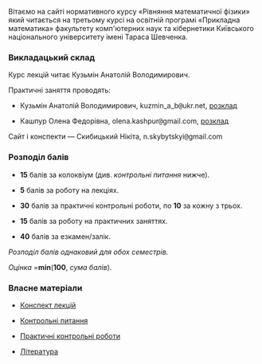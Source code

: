 Вітаємо на сайті нормативного курсу &laquo;Рівняння математичної фізики&raquo; який читається на третьому курсі на освітній програмі &laquo;Прикладна математика&raquo; факультету комп'ютерних наук та кібернетики Київського національного університету імені Тараса Шевченка.

### Викладацький склад

Курс лекцій читає Кузьмін Анатолій Володимирович.

Практичні заняття проводять:

- Кузьмін Анатолій Володимирович, kuzmin_a_b<span style="font-family:monospace;">@</span>ukr.net, [розклад](https://mytimetable.live/teacher/Kyzmin-AV/)

- Кашпур Олена Федорівна, olena.kashpur<span style="font-family:monospace;">@</span>gmail.com, [розклад](https://mytimetable.live/teacher/Kashpyr-OF/)

Сайт і конспекти &mdash; Скибицький Нікіта, n.skybytskyi<span style="font-family:monospace;">@</span>gmail.com

### Розподіл балів

- **15** балів за колоквіум (див. _контрольні питання_ нижче).

- **5** балів за роботу на лекціях.

- **30** балів за практичні контрольні роботи, по **10** за кожну з трьох.

- **15** балів за роботу на практичних заняттях.

- **40** балів за езкамен/залік. 

<!-- Екзаменаційний білет містить **4** питання. -->

_Розподіл балів однаковий для обох семестрів._

_Оцінка =_**min**(**100**, _сума балів_).

<!-- _Більше **100** балів бути не може, тому у разі перебору ~~бали згорають~~ ставимо max._ -->

### Власне матеріали

- [Конспект лекцій](lectures/README.md)

- [Контрольні питання](control/README.md)

- [Практичні контрольні роботи](practice)

- [Література](books/README.md)
